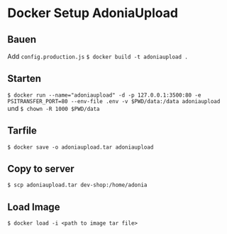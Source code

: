 # Docker Setup AdoniaUpload

## Bauen

Add `config.production.js`
`$ docker build -t adoniaupload .`

## Starten

`$ docker run --name="adoniaupload" -d -p 127.0.0.1:3500:80 -e PSITRANSFER_PORT=80 --env-file .env -v $PWD/data:/data adoniaupload`
und
`$ chown -R 1000 $PWD/data`

## Tarfile

`$ docker save -o adoniaupload.tar adoniaupload`

## Copy to server

`$ scp adoniaupload.tar dev-shop:/home/adonia`

## Load Image

`$ docker load -i <path to image tar file>`
